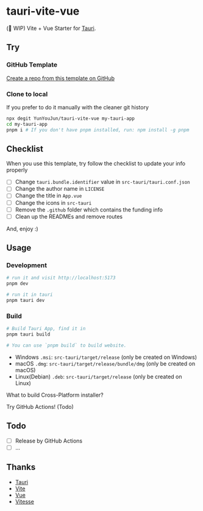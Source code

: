 # tauri-vite-vue

(🧪 WIP) Vite + Vue Starter for [Tauri](https://tauri.app/).

## Try

### GitHub Template

[Create a repo from this template on GitHub](https://github.com/YunYouJun/tauri-vite-vue/generate)

### Clone to local

If you prefer to do it manually with the cleaner git history

```bash
npx degit YunYouJun/tauri-vite-vue my-tauri-app
cd my-tauri-app
pnpm i # If you don't have pnpm installed, run: npm install -g pnpm
```

## Checklist

When you use this template, try follow the checklist to update your info properly

- [ ] Change `tauri.bundle.identifier` value in `src-tauri/tauri.conf.json`
- [ ] Change the author name in `LICENSE`
- [ ] Change the title in `App.vue`
- [ ] Change the icons in `src-tauri`
- [ ] Remove the `.github` folder which contains the funding info
- [ ] Clean up the READMEs and remove routes

And, enjoy :)

## Usage

### Development

```bash
# run it and visit http://localhost:5173
pnpm dev

# run it in tauri
pnpm tauri dev
```

### Build

```bash
# Build Tauri App, find it in 
pnpm tauri build

# You can use `pnpm build` to build website.
```

- Windows `.msi`: `src-tauri/target/release` (only be created on Windows)
- macOS `.dmg`: `src-tauri/target/release/bundle/dmg` (only be created on macOS)
- Linux(Debian) `.deb`: `src-tauri/target/release` (only be created on Linux)

What to build Cross-Platform installer?

Try GitHub Actions! (Todo)

## Todo

- [ ] Release by GitHub Actions
- [ ] ...

## Thanks

- [Tauri](https://github.com/tauri-apps/tauri)
- [Vite](https://github.com/vitejs/vite)
- [Vue](https://github.com/vuejs/core)
- [Vitesse](https://github.com/antfu/vitesse)
